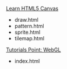 [Learn HTML5 Canvas](https://medium.com/@tomasantunes/learn-html5-canvas-339a7316875c)  
* draw.html
* pattern.html
* sprite.html
* tilemap.html

[Tutorials Point: WebGL](https://www.tutorialspoint.com/webgl/)
* index.html
